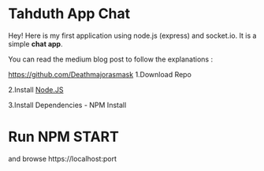 Tahduth App Chat
===================


Hey! Here is my first application using node.js (express) and socket.io. It is a simple **chat app**. 

You can read the medium blog post to follow the explanations :


https://github.com/Deathmajorasmask
1.Download Repo

2.Install [Node.JS](https://nodejs.org/en/) 

3.Install Dependencies - NPM Install


# Run NPM START 

and browse https://localhost:port
